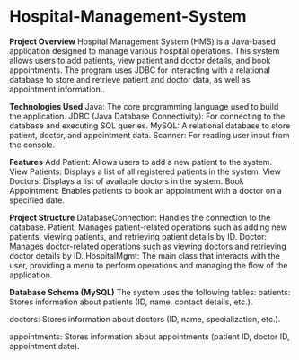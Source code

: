 # Hospital-Management-System
**Project Overview**
 Hospital Management System (HMS) is a Java-based application designed to manage various hospital operations. This system allows users to add patients, view patient and doctor details, and book appointments. The program uses JDBC for interacting with a relational database to store and retrieve patient and doctor data, as well as appointment information..

 
**Technologies Used**
Java: The core programming language used to build the application.
JDBC (Java Database Connectivity): For connecting to the database and executing SQL queries.
MySQL: A relational database to store patient, doctor, and appointment data.
Scanner: For reading user input from the console.


**Features**
Add Patient: Allows users to add a new patient to the system.
View Patients: Displays a list of all registered patients in the system.
View Doctors: Displays a list of available doctors in the system.
Book Appointment: Enables patients to book an appointment with a doctor on a specified date.


**Project Structure**
DatabaseConnection: Handles the connection to the database.
Patient: Manages patient-related operations such as adding new patients, viewing patients, and retrieving patient details by ID.
Doctor: Manages doctor-related operations such as viewing doctors and retrieving doctor details by ID.
HospitalMgmt: The main class that interacts with the user, providing a menu to perform operations and managing the flow of the application.


**Database Schema (MySQL)**
The system uses the following tables:
patients: Stores information about patients (ID, name, contact details, etc.).

doctors: Stores information about doctors (ID, name, specialization, etc.).

appointments: Stores information about appointments (patient ID, doctor ID, appointment date).





